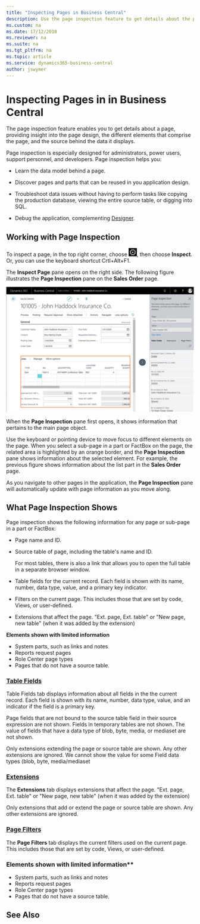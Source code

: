 ```yaml
---
title: "Inspecting Pages in Business Central"
description: Use the page inspection feature to get details about the page design and data source. 
ms.custom: na
ms.date: 17/12/2018
ms.reviewer: na
ms.suite: na
ms.tgt_pltfrm: na
ms.topic: article
ms.service: dynamics365-business-central
author: jswymer
---
```

# Inspecting Pages in in Business Central

The page inspection feature enables you to get details about a page, providing insight into the page design, the different elements that comprise the page, and the source behind the data it displays.

Page inspection is especially designed for administrators, power users, support personnel, and developers. Page inspection helps you:

- Learn the data model behind a page.

- Discover pages and parts that can be reused in you application design.

- Troubleshoot data issues without having to perform tasks like copying the production database, viewing the entire source table, or digging into SQL.

- Debug the application, complementing [Designer](https://docs.microsoft.com/en-us/dynamics365/business-central/dev-itpro/developer/devenv-inclient-designer).


## Working with Page Inspection

To inspect a page, in the top right corner, choose ![Settings icon](media/ui-experience/settings_icon_small.png), then choose **Inspect**. Or, you can use the keyboard shortcut Crtl+Alt+F1.

The **Inspect Page** pane opens on the right side. The following figure illustrates the **Page Inspection** pane on the **Sales Order** page.

![Page Inspection](media/page-inspection-example.png)

When the **Page Inspection** pane first opens, it shows information that pertains to the main page object.

Use the keyboard or pointing device to move focus to different elements on the page. When you select a sub-page in a part or FactBox on the page, the related area is highlighted by an orange border, and the **Page Inspection** pane shows information about the selected element. For example, the previous figure shows information about the list part in the **Sales Order** page.

As you navigate to other pages in the application, the **Page Inspection** pane will automatically update with page information as you move along.

## What Page Inspection Shows

Page inspection shows the following information for any page or sub-page in a part or FactBox:

- Page name and ID.
- Source table of page, including the table's name and ID.

  For most tables, there is also a link that allows you to open the full table in a separate browser window.
- Table fields for the current record. Each field is shown with its name, number, data type, value, and a primary key indicator.
- Filters on the current page. This includes those that are set by code, Views, or user-defined.
- Extensions that affect the page. "Ext. page, Ext. table" or "New page, new table" (when it was added by the extension)

**Elements shown with limited information**  

- System parts, such as links and notes
- Reports request pages
- Role Center page types
- Pages that do not have a source table.


### [Table Fields](#tab/tablefields)

Table Fields tab displays information about all fields in the the current record. Each field is shown with its name, number, data type, value, and an indicator if the field is a primary key.

Page fields that are not bound to the source table field in their source expression are not shown.
Fields in temporary tables are not shown.
The value of fields that have a data type of blob, byte, media, or mediaset are not shown. 


Only extensions extending the page or source table are shown. Any other extensions are ignored.
We cannot show the value for some Field data types  (blob, byte, media/mediaset

### [Extensions](#tab/extensions)

The **Extensions** tab displays extensions that affect the page. "Ext. page, Ext. table" or "New page, new table" (when it was added by the extension)

Only extensions that add or extend the page or source table are shown. Any other extensions are ignored.

### [Page Filters](#tab/pagefilters)

The **Page Filters** tab displays the current filters used on the current page. This includes those that are set by code, Views, or user-defined.

### Elements shown with limited information**  

- System parts, such as links and notes
- Reports request pages
- Role Center page types
- Pages that do not have a source table.

## See Also  